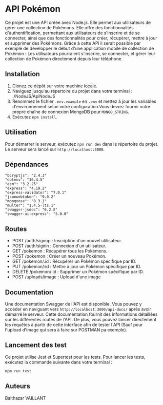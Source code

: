 # API Pokémon

Ce projet est une API créée avec Node.js. Elle permet aux utilisateurs de gérer une collection de Pokémons. Elle offre des fonctionnalités d'authentification, permettant aux utilisateurs de s'inscrire et de se connecter, ainsi que des fonctionnalités pour créer, récupérer, mettre à jour et supprimer des Pokémons.
Grâce à cette API il serait possible par exemple de développer le début d'une application mobile de collection de Pokémon : Les utilisateurs pourraient s'inscrire, se connecter, et gérer leur collection de Pokémon directement depuis leur téléphone.

## Installation

1. Clonez ce dépôt sur votre machine locale.
2. Naviguez jusqu'au répertoire du projet dans votre terminal : ./NodeJS/ApiNodeJS
3. Renommez le fichier `.env.example` en `.env` et mettez à jour les variables d'environnement selon votre configuration.Vous devrez fournir votre propre chaîne de connexion MongoDB pour `MONGO_STRING`.
4. Exécutez `npm install`.

## Utilisation

Pour démarrer le serveur, exécutez `npm run dev` dans le répertoire du projet. Le serveur sera lancé sur `http://localhost:3000`.

## Dépendances
    "bcryptjs": "2.4.3"
    "dotenv": "16.4.5"
    "esm": "3.2.25"
    "express": "4.19.2"
    "express-validator": "7.0.1"
    "jsonwebtoken": "9.0.2"
    "mongoose": "8.3.1"
    "multer": "1.4.5-lts.1"
    "swagger-jsdoc": "6.2.8"
    "swagger-ui-express": "5.0.0"

## Routes

- POST /auth/signup : Inscription d'un nouvel utilisateur.
- POST /auth/signin : Connexion d'un utilisateur.
- GET /pokemon : Récupérer tous les Pokémons.
- POST /pokemon : Créer un nouveau Pokémon.
- GET /pokemon/:id : Récupérer un Pokémon spécifique par ID.
- PUT /pokemon/:id : Mettre à jour un Pokémon spécifique par ID.
- DELETE /pokemon/:id : Supprimer un Pokémon spécifique par ID.
- POST /uploads/image : Upload d'une image

## Documentation

Une documentation Swagger de l'API est disponible. Vous pouvez y accéder en naviguant vers `http://localhost:3000/api-docs/` après avoir démarré le serveur. Cette documentation fournit des informations détaillées sur les différentes routes de l'API. De plus, vous pouvez lancer directement les requêtes à partir de cette interface afin de tester l'API (Sauf pour l'upload d'image qui sera à faire sur POSTMAN pa exemple).

## Lancement des test

Ce projet utilise Jest et Supertest pour les tests. Pour lancer les tests, exécutez la commande suivante dans votre terminal :

```bash
npm run test
```
## Auteurs

Balthazar VAILLANT